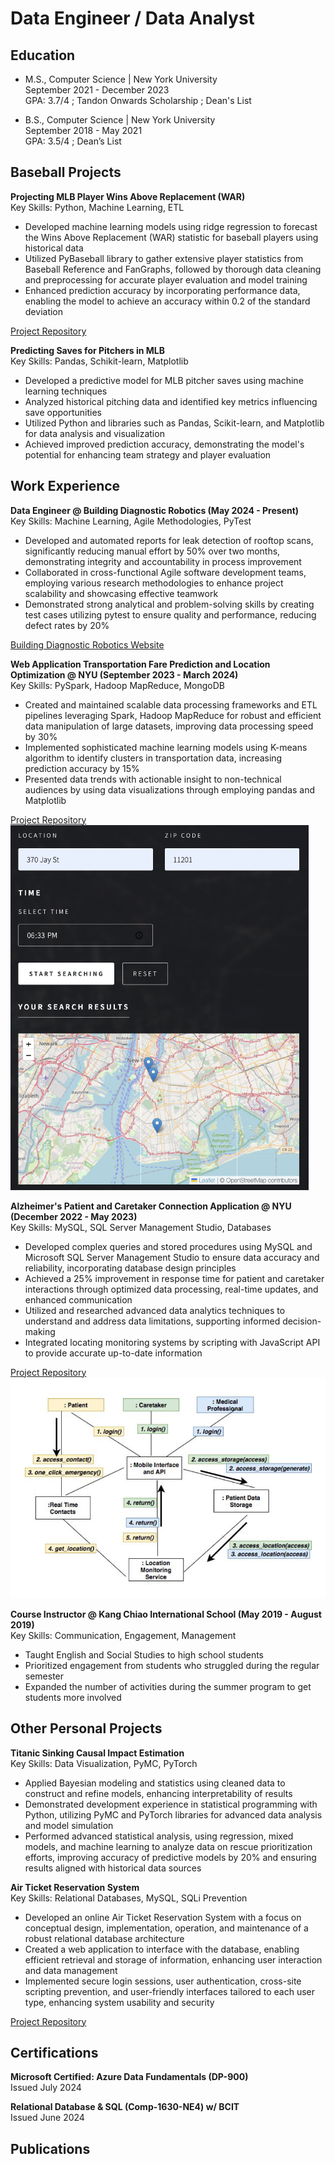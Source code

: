 # Data Engineer / Data Analyst

## Education
- M.S., Computer Science | New York University  
  September 2021 - December 2023  
  GPA: 3.7/4 ; Tandon Onwards Scholarship ; Dean's List

- B.S., Computer Science | New York University  
  September 2018 - May 2021  
  GPA: 3.5/4 ; Dean’s List


## Baseball Projects
**Projecting MLB Player Wins Above Replacement (WAR)**<br>
Key Skills: Python, Machine Learning, ETL
- Developed machine learning models using ridge regression to forecast the Wins Above Replacement (WAR) statistic for baseball players using historical data
- Utilized PyBaseball library to gather extensive player statistics from Baseball Reference and FanGraphs, followed by thorough data cleaning and preprocessing for accurate player evaluation and model training
- Enhanced prediction accuracy by incorporating performance data, enabling the model to achieve an accuracy within 0.2 of the standard deviation

[Project Repository](https://github.com/PingChang1999/Predicting-Player-WAR)

**Predicting Saves for Pitchers in MLB**<br>
Key Skills: Pandas, Schikit-learn, Matplotlib
- Developed a predictive model for MLB pitcher saves using machine learning techniques
- Analyzed historical pitching data and identified key metrics influencing save opportunities
- Utilized Python and libraries such as Pandas, Scikit-learn, and Matplotlib for data analysis and visualization
- Achieved improved prediction accuracy, demonstrating the model's potential for enhancing team strategy and player evaluation

## Work Experience
**Data Engineer @ Building Diagnostic Robotics (May 2024 - Present)**<br>
Key Skills: Machine Learning, Agile Methodologies, PyTest
- Developed and automated reports for leak detection of rooftop scans, significantly reducing manual effort by 50% over two months, demonstrating integrity and accountability in process improvement
- Collaborated in cross-functional Agile software development teams, employing various research methodologies to enhance project scalability and showcasing effective teamwork
- Demonstrated strong analytical and problem-solving skills by creating test cases utilizing pytest to ensure quality and performance, reducing defect rates by 20%

[Building Diagnostic Robotics Website](https://www.buildingdiagnosticrobotics.com/)

**Web Application Transportation Fare Prediction and Location Optimization @ NYU (September 2023 - March 2024)**<br>
Key Skills: PySpark, Hadoop MapReduce, MongoDB
- Created and maintained scalable data processing frameworks and ETL pipelines leveraging Spark, Hadoop MapReduce for robust and efficient data manipulation of large datasets, improving data processing speed by 30%
- Implemented sophisticated machine learning models using K-means algorithm to identify clusters in transportation data, increasing prediction accuracy by 15%
- Presented data trends with actionable insight to non-technical audiences by using data visualizations through employing pandas and Matplotlib

[Project Repository](https://github.com/PingChang1999/Transportation-Fare-Prediction-and-Location-Optimization)
![Transportation Application](/assets/img/Transportation_Application.png)

**Alzheimer's Patient and Caretaker Connection Application @ NYU (December 2022 - May 2023)**<br>
Key Skills: MySQL, SQL Server Management Studio, Databases
- Developed complex queries and stored procedures using MySQL and Microsoft SQL Server Management Studio to ensure data accuracy and reliability, incorporating database design principles
- Achieved a 25% improvement in response time for patient and caretaker interactions through optimized data processing, real-time updates, and enhanced communication
- Utilized and researched advanced data analytics techniques to understand and address data limitations, supporting informed decision-making
- Integrated locating monitoring systems by scripting with JavaScript API to provide accurate up-to-date information

[Project Repository](https://github.com/PingChang1999/Alzheimer-Connection-Application)
![Application Collaboration Diagram](/assets/img/Application_Collaboration_Diagram.png)

**Course Instructor @ Kang Chiao International School (May 2019 - August 2019)**<br>
Key Skills: Communication, Engagement, Management
- Taught English and Social Studies to high school students
- Prioritized engagement from students who struggled during the regular semester
- Expanded the number of activities during the summer program to get students more involved

## Other Personal Projects
**Titanic Sinking Causal Impact Estimation**<br>
Key Skills: Data Visualization, PyMC, PyTorch
- Applied Bayesian modeling and statistics using cleaned data to construct and refine models, enhancing interpretability of results
- Demonstrated development experience in statistical programming with Python, utilizing PyMC and PyTorch libraries for advanced data analysis and model simulation
- Performed advanced statistical analysis, using regression, mixed models, and machine learning to analyze data on rescue prioritization efforts, improving accuracy of predictive models by 20% and ensuring results aligned with historical data sources

**Air Ticket Reservation System**<br>
Key Skills: Relational Databases, MySQL, SQLi Prevention
- Developed an online Air Ticket Reservation System with a focus on conceptual design, implementation, operation, and maintenance of a robust relational database architecture
- Created a web application to interface with the database, enabling efficient retrieval and storage of information, enhancing user interaction and data management
- Implemented secure login sessions, user authentication, cross-site scripting prevention, and user-friendly interfaces tailored to each user type, enhancing system usability and security

[Project Repository](https://github.com/PingChang1999/Airplane-Ticket-Reservation-System)

## Certifications
**Microsoft Certified: Azure Data Fundamentals (DP-900)**<br>
Issued July 2024

**Relational Database & SQL (Comp-1630-NE4) w/ BCIT**<br>
Issued June 2024


## Publications
